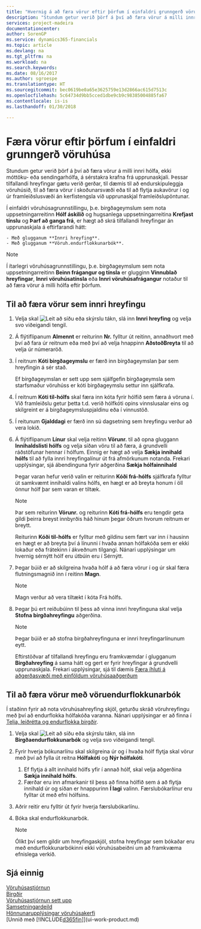 ```yaml
---
title: "Hvernig á að færa vörur eftir þörfum í einfaldri grunngerð vöruhúsa | Microsoft Docs"
description: "Stundum getur verið þörf á því að færa vörur á milli innri hólfa, ekki móttöku- eða sendingarhólfa, á sérstakra krafna frá upprunaskjali. Þessar tilfallandi hreyfingar gætu verið gerðar, til dæmis til að endurskipuleggja vöruhúsið, til að færa vörur í skoðunarsvæði eða til að flytja aukavörur í og úr framleiðslusvæði án kerfistengsla við upprunaskjal framleiðslupöntunar."
services: project-madeira
documentationcenter: 
author: SorenGP
ms.service: dynamics365-financials
ms.topic: article
ms.devlang: na
ms.tgt_pltfrm: na
ms.workload: na
ms.search.keywords: 
ms.date: 08/16/2017
ms.author: sgroespe
ms.translationtype: HT
ms.sourcegitcommit: bec0619be0a65e3625759e13d2866ac615d7513c
ms.openlocfilehash: 5c64734d9bb5cced1dbe9cb9c98385004885fa67
ms.contentlocale: is-is
ms.lasthandoff: 01/30/2018

---
```

# <a name="move-items-ad-hoc-in-basic-warehouse-configurations"></a>Færa vörur eftir þörfum í einfaldri grunngerð vöruhúsa
Stundum getur verið þörf á því að færa vörur á milli innri hólfa, ekki móttöku- eða sendingarhólfa, á sérstakra krafna frá upprunaskjali. Þessar tilfallandi hreyfingar gætu verið gerðar, til dæmis til að endurskipuleggja vöruhúsið, til að færa vörur í skoðunarsvæði eða til að flytja aukavörur í og úr framleiðslusvæði án kerfistengsla við upprunaskjal framleiðslupöntunar.  

Í einfaldri vöruhúsagrunnstillingu, þ.e. birgðageymslum sem nota uppsetningarreitinn **Hólf áskilið** og hugsanlega uppsetningarreitina **Krefjast tínslu** og **Þarf að ganga frá**, er hægt að skrá tilfallandi hreyfingar án upprunaskjala á eftirfarandi hátt:  

    - Með glugganum **Innri hreyfing**.  
    - Með glugganum **Vöruh.endurflokkunarbók**.  

> [!NOTE]  
>  Í ítarlegri vöruhúsagrunnstillingu, þ.e. birgðageymslum sem nota uppsetningarreitinn **Beinn frágangur og tínsla** er glugginn **Vinnublað hreyfingar**, **Innri vöruhúsatínsla** eða **Innri vöruhúsafrágangur** notaður til að færa vörur á milli hólfa eftir þörfum.  

## <a name="to-move-items-as-an-internal-movement"></a>Til að færa vörur sem innri hreyfingu  
1.  Velja skal ![Leit að síðu eða skýrslu](media/ui-search/search_small.png "Leit að síðu eða skýrslu táknið") tákn, slá inn **Innri hreyfing** og velja svo viðeigandi tengil.  
2.  Á flýtiflipanum **Almennt** er reiturinn **Nr.** fylltur út reitinn, annaðhvort með því að fara úr reitnum eða með því að velja hnappinn **AðstoðBreyta** til að velja úr númeraröð.  
3.  Í reitnum **Kóti birgðageymslu** er færð inn birgðageymslan þar sem hreyfingin á sér stað.  

    Ef birgðageymslan er sett upp sem sjálfgefin birgðageymsla sem starfsmaður vöruhúss er kóti birgðageymslu settur inn sjálfkrafa.  
4.  Í reitnum **Kóti til-hólfs** skal færa inn kóta fyrir hólfið sem færa á vöruna í. Við framleiðslu getur þetta t.d. verið hólfkóti opins vinnslusalar eins og skilgreint er á birgðageymsluspjaldinu eða í vinnustöð.  
5.  Í reitunum **Gjalddagi** er færð inn sú dagsetning sem hreyfingu verður að vera lokið.  
6.  Á flýtiflipanum **Línur** skal velja reitinn **Vörunr.** til að opna gluggann **Innihaldslisti hólfs** og velja síðan vöru til að færa, á grundvelli ráðstöfunar hennar í hólfum. Einnig er hægt að velja **Sækja innihald hólfs** til að fylla innri hreyfingalínur út frá afmörkunum notanda. Frekari upplýsingar, sjá ábendinguna fyrir aðgerðina **Sækja hólfainnihald**   

    Þegar varan hefur verið valin er reiturinn **Kóði frá-hólfs** sjálfkrafa fylltur út samkvæmt innihaldi valins hólfs, en hægt er að breyta honum í öll önnur hólf þar sem varan er tiltæk.  

    > [!NOTE]  
    >  Þar sem reiturinn **Vörunr.** og reiturinn **Kóti frá-hólfs** eru tengdir geta gildi þeirra breyst innbyrðis háð hinum þegar öðrum hvorum reitnum er breytt.  

    Reiturinn **Kóði til-hólfs** er fylltur með gildinu sem fært var inn í hausinn en hægt er að breyta því á línunni í hvaða annan hólfakóða sem er ekki lokaður eða frátekinn í ákveðnum tilgangi. Nánari upplýsingar um hvernig sérnýtt hólf eru útbúin eru í Sérnýtt.  
7.  Þegar búið er að skilgreina hvaða hólf á að færa vörur í og úr skal færa flutningsmagnið inn í reitinn **Magn**.  

    > [!NOTE]  
    >  Magn verður að vera tiltækt í kóta Frá hólfs.  

8.  Þegar þú ert reiðubúinn til þess að vinna innri hreyfinguna skal velja **Stofna birgðahreyfingu** aðgerðina.  

    > [!NOTE]  
    >  Þegar búið er að stofna birgðahreyfinguna er innri hreyfingarlínunum eytt.  

    Eftirstöðvar af tilfallandi hreyfingu eru framkvæmdar í glugganum **Birgðahreyfing** á sama hátt og gert er fyrir hreyfingar á grundvelli upprunaskjala. Frekari upplýsingar, sjá til dæmis [Færa íhluti á aðgerðasvæði með einföldum vöruhúsaaðgerðum](warehouse-how-to-move-components-to-an-operation-area-in-basic-warehousing.md)  

## <a name="to-move-items-with-the-item-reclassification-journal"></a>Til að færa vörur með vöruendurflokkunarbók
Í staðinn fyrir að nota vöruhúsahreyfing skjöl, geturðu skráð vöruhreyfingu með því að endurflokka hólfakóða varanna. Nánari upplýsingar er að finna í [Telja, leiðrétta og endurflokka birgðir](inventory-how-count-adjust-reclassify.md).   
1.  Velja skal ![Leit að síðu eða skýrslu](media/ui-search/search_small.png "Leit að síðu eða skýrslu táknið") tákn, slá inn **Birgðaendurflokkunarbók** og velja svo viðeigandi tengil.  
2.  Fyrir hverja bókunarlínu skal skilgreina úr og í hvaða hólf flytja skal vörur með því að fylla út reitna **Hólfakóti** og **Nýr hólfakóti**.  

    1.  Ef flytja á allt innihald hólfs yfir í annað hólf, skal velja aðgerðina **Sækja innihald hólfs**.  
    2.  Færðar eru inn afmarkanir til þess að finna hólfið sem á að flytja innihald úr og síðan er hnappurinn **Í lagi** valinn. Færslubókarlínur eru fylltar út með efni hólfsins.  
3.  Aðrir reitir eru fylltir út fyrir hverja færslubókarlínu.   
4.  Bóka skal endurflokkunarbók.  

    > [!NOTE]  
    >  Ólíkt því sem gildir um hreyfingaskjöl, stofna hreyfingar sem bókaðar eru með endurflokkunarbókinni ekki vöruhúsabeiðni um að framkvæma efnislega verkið.  

## <a name="see-also"></a>Sjá einnig  
[Vöruhúsastjórnun](warehouse-manage-warehouse.md)  
[Birgðir](inventory-manage-inventory.md)  
[Vöruhúsastjórnun sett upp](warehouse-setup-warehouse.md)     
[Samsetningardeild](assembly-assemble-items.md)    
[Hönnunarupplýsingar vöruhúsakerfi](design-details-warehouse-management.md)  
[Unnið með [!INCLUDE[d365fin](includes/d365fin_md.md)]](ui-work-product.md)

